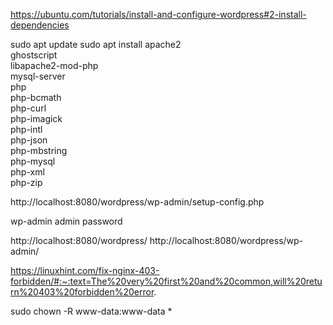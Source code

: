 https://ubuntu.com/tutorials/install-and-configure-wordpress#2-install-dependencies

sudo apt update
sudo apt install apache2 \
                 ghostscript \
                 libapache2-mod-php \
                 mysql-server \
                 php \
                 php-bcmath \
                 php-curl \
                 php-imagick \
                 php-intl \
                 php-json \
                 php-mbstring \
                 php-mysql \
                 php-xml \
                 php-zip


http://localhost:8080/wordpress/wp-admin/setup-config.php

wp-admin
admin
password

http://localhost:8080/wordpress/
http://localhost:8080/wordpress/wp-admin/


https://linuxhint.com/fix-nginx-403-forbidden/#:~:text=The%20very%20first%20and%20common,will%20return%20403%20forbidden%20error.

sudo chown -R www-data:www-data *